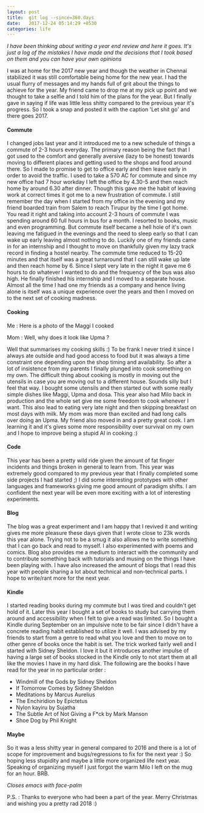 ```yaml
---
layout: post
title:  git log --since=360.days
date:   2017-12-24 05:14:29 +0530
categories: life
---
```


*I have been thinking about writing a year end review and here it goes. It's just a log of the mistakes I have made and the decisions that I took based on them and you can have your own opinions*

I was at home for the 2017 new year and though the weather in Chennai stabilized it was still comfortable being home for the new year. I had the usual flurry of messages and my hands full of grit about the things to achieve for the year. My friend came to drop me at my pick up point and we thought to take a selfie and I told him of the plans for the year. But I finally gave in saying if life was little less shitty compared to the previous year it's progress. So I took a snap and posted it with the caption 'Let shit go' and there goes 2017.

#### **Commute**

I changed jobs last year and it introduced me to a new schedule of things a commute of 2-3 hours everyday. The primary reason being the fact that I got used to the comfort and generally aversive (lazy to be honest) towards moving to different places and getting used to the shops and food around there. So I made to promise to get to office early and then leave early in order to avoid the traffic. I used to take a 570 AC for commute and since my new office had 7 hour workday I left the office by 4.30-5 and then reach home by around 6.30 after dinner. Though this gave me the habit of leaving work at correct times it got me to a new frustration of commute. I still remember the day when I started from my office in the evening and my friend boarded train from Salem to reach Tirupur by the time I got home. You read it right and taking into account 2-3 hours of commute I was spending around 60 full hours in bus for a month. I resorted to books, music and even programming. But commute itself became a hell hole of it's own leaving me fatigued in the evenings and the need to sleep early so that I can wake up early leaving almost nothing to do. Luckily one of my friends came in for an internship and I thought to move on thankfully given my lazy track record in finding a hostel nearby. The commute time reduced to 15-20 minutes and that itself was a great turnaround that I can still wake up late and then reach home by 6. Since I slept very late in the night it gave me 6 hours to do whatever I wanted to do and the frequency of the bus was also high. He finally finished his internship and I moved to a separate house. Almost all the time I had one my friends as a company and hence living alone is itself was a unique experience over the years and then I moved on to the next set of cooking madness.

#### **Cooking**

Me : Here is a photo of the Maggi I cooked

Mom : Well, why does it look like Upma ?

Well that summarises my cooking skills :) To be frank I never tried it since I always ate outside and had good access to food but it was always a time constraint one depending upon the shop timing and availability. So after a lot of insistence from my parents I finally plunged into cook something on my own. The difficult thing about cooking is mostly in moving out the utensils in case you are moving out to a different house. Sounds silly but I feel that way. I bought some utensils and then started out with some really simple dishes like Maggi, Upma and dosa. This year also had Milo back in production and the whole set give me some freedom to cook whenever I want. This also lead to eating very late night and then skipping breakfast on most days with milk. My mom was more than excited and had long calls over doing an Upma. My friend also moved in and a pretty great cook. I am learning it and it's gives some more responsibility over survival on my own and I hope to improve being a stupid AI in cooking :)

#### **Code**

This year has been a pretty wild ride given the amount of fat finger incidents and things broken in general to learn from. This year was extremely good compared to my previous year that I finally completed some side projects I had started ;) I did some interesting prototypes with other languages and frameworks giving me good amount of paradigm shifts. I am confident the next year will be even more exciting with a lot of interesting experiments.

#### **Blog**

The blog was a great experiment and I am happy that I revived it and writing gives me more pleasure these days given that I wrote close to 23k words this year alone. Trying not to be a smug it also allows me to write something that I can go back and read to myself. I also experimented with poems and comics. Blog also provides me a medium to interact with the community and to contribute something back with tutorials and musing on the things I have been playing with. I have also increased the amount of blogs that I read this year with people sharing a lot about technical and non-technical parts. I hope to write/rant more for the next year.

#### **Kindle**

I started reading books during my commute but I was tired and couldn't get hold of it. Later this year I bought a set of books to study but carrying them around and accessibility when I felt to give a read was limited. So I bought a Kindle during September on an impulsive note to be fair since I didn't have a concrete reading habit established to utilize it well. I was advised by my friends to start from a genre to read what you love and then to move on to other genre of books once the habit is set. The trick worked fairly well and I started with Sidney Sheldon. I love it but it introduces another impulse of having a large set of books stocked in the Kindle only to not start them at all like the movies I have in my hard disk. The following are the books I have read for the year in no particular order :

* Windmill of the Gods by Sidney Sheldon
* If Tomorrow Comes by Sidney Sheldon
* Meditations by Marcus Aurelius
* The Enchiridion by Epictetus
* Nylon kayiru by Sujatha
* The Subtle Art of Not Giving a F*ck by Mark Manson
* Shoe Dog by Phil Knight

#### **Maybe**

So it was a less shitty year in general compared to 2016 and there is a lot of scope for improvement and bugs/regressions to fix for the next year :) So hoping less stupidity and maybe a little more organized life next year. Speaking of organizing myself I just forgot the warm Milo I left on the mug for an hour. BRB.

*Closes emacs with face-palm*

P.S. : Thanks to everyone who had been a part of the year. Merry Christmas and wishing you a pretty rad 2018 :)
